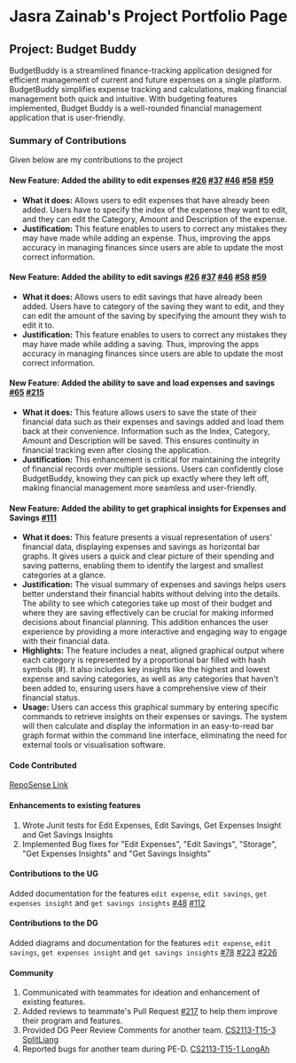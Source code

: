 # Jasra Zainab's Project Portfolio Page

## Project: Budget Buddy
BudgetBuddy is a streamlined finance-tracking application designed for efficient management of current and future
expenses on a single platform. BudgetBuddy simplifies expense tracking and calculations, making financial management
both quick and intuitive. With budgeting features implemented, Budget Buddy is a well-rounded financial management
application that is user-friendly.

### Summary of Contributions
Given below are my contributions to the project

#### New Feature: Added the ability to edit expenses [#26](https://github.com/AY2324S2-CS2113-T12-3/tp/pull/26) [#37](https://github.com/AY2324S2-CS2113-T12-3/tp/pull/37) [#46](https://github.com/AY2324S2-CS2113-T12-3/tp/pull/46) [#58](https://github.com/AY2324S2-CS2113-T12-3/tp/pull/58) [#59](https://github.com/AY2324S2-CS2113-T12-3/tp/pull/59)
- **What it does:** Allows users to edit expenses that have already been added. Users have to specify the index of the
  expense they want to edit, and they can edit the Category, Amount and Description of the expense.
- **Justification:** This feature enables to users to correct any mistakes they may have made while adding an expense.
  Thus, improving the apps accuracy in managing finances since users are able to update the most correct information.

#### New Feature: Added the ability to edit savings [#26](https://github.com/AY2324S2-CS2113-T12-3/tp/pull/26) [#37](https://github.com/AY2324S2-CS2113-T12-3/tp/pull/37) [#46](https://github.com/AY2324S2-CS2113-T12-3/tp/pull/46) [#58](https://github.com/AY2324S2-CS2113-T12-3/tp/pull/58) [#59](https://github.com/AY2324S2-CS2113-T12-3/tp/pull/59)
- **What it does:** Allows users to edit savings that have already been added. Users have to category of the saving
  they want to edit, and they can edit the amount of the saving by specifying the amount they wish to edit it to.
- **Justification:** This feature enables to users to correct any mistakes they may have made while adding a saving.
  Thus, improving the apps accuracy in managing finances since users are able to update the most correct information.

#### New Feature: Added the ability to save and load expenses and savings [#65](https://github.com/AY2324S2-CS2113-T12-3/tp/pull/65) [#215](https://github.com/AY2324S2-CS2113-T12-3/tp/pull/215) 
- **What it does:** This feature allows users to save the state of their financial data such as their expenses and
  savings added and load them back at their convenience. Information such as the Index, Category, Amount and Description
  will be saved. This ensures continuity in financial tracking even after closing the application.
- **Justification:** This enhancement is critical for maintaining the integrity of financial records over multiple
  sessions. Users can confidently close BudgetBuddy, knowing they can pick up exactly where they left off, making
  financial management more seamless and user-friendly.

#### New Feature: Added the ability to get graphical insights for Expenses and Savings [#111](https://github.com/AY2324S2-CS2113-T12-3/tp/pull/111)
- **What it does:** This feature presents a visual representation of users' financial data, displaying expenses and
  savings as horizontal bar graphs. It gives users a quick and clear picture of their spending and saving patterns,
  enabling them to identify the largest and smallest categories at a glance.
- **Justification:** The visual summary of expenses and savings helps users better understand their financial habits
  without delving into the details. The ability to see which categories take up most of their budget and where they are
  saving effectively can be crucial for making informed decisions about financial planning. This addition enhances the
  user experience by providing a more interactive and engaging way to engage with their financial data.
- **Highlights:** The feature includes a neat, aligned graphical output where each category is represented by a
  proportional bar filled with hash symbols (#). It also includes key insights like the highest and lowest expense and
  saving categories, as well as any categories that haven't been added to, ensuring users have a comprehensive view of
  their financial status.
- **Usage:** Users can access this graphical summary by entering specific commands to retrieve insights on their
  expenses or savings. The system will then calculate and display the information in an easy-to-read bar graph format
  within the command line interface, eliminating the need for external tools or visualisation software.

#### Code Contributed
[RepoSense Link](https://nus-cs2113-ay2324s2.github.io/tp-dashboard/?search=jasraa&breakdown=true&sort=groupTitle%20dsc&sortWithin=title&since=2024-02-23&timeframe=commit&mergegroup=&groupSelect=groupByRepos&checkedFileTypes=docs~functional-code~test-code~other)

#### Enhancements to existing features
1. Wrote Junit tests for Edit Expenses, Edit Savings, Get Expenses Insight and Get Savings Insights
2. Implemented Bug fixes for "Edit Expenses", "Edit Savings", "Storage", "Get Expenses Insights" and
   "Get Savings Insights"

#### Contributions to the UG
Added documentation for the features `edit expense`, `edit savings`, `get expenses insight`
and `get savings insights` [#48](https://github.com/AY2324S2-CS2113-T12-3/tp/pull/48) [#112](https://github.com/AY2324S2-CS2113-T12-3/tp/pull/112)

#### Contributions to the DG
Added diagrams and documentation for the features `edit expense`, `edit savings`, `get expenses insight`
and `get savings insights` [#78](https://github.com/AY2324S2-CS2113-T12-3/tp/pull/78) [#223](https://github.com/AY2324S2-CS2113-T12-3/tp/pull/223) [#226](https://github.com/AY2324S2-CS2113-T12-3/tp/pull/226)

#### Community
1. Communicated with teammates for ideation and enhancement of existing features.
2. Added reviews to teammate's Pull Request [#217](https://github.com/AY2324S2-CS2113-T12-3/tp/pull/217) to help them improve their program and features.
2. Provided DG Peer Review Comments for another team. [CS2113-T15-3 SplitLiang](https://github.com/nus-cs2113-AY2324S2/tp/pull/47)
3. Reported bugs for another team during PE-D. [CS2113-T15-1 LongAh](https://github.com/AY2324S2-CS2113-T15-1/tp/releases)
